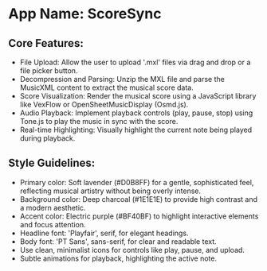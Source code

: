 # **App Name**: ScoreSync

## Core Features:

- File Upload: Allow the user to upload '.mxl' files via drag and drop or a file picker button.
- Decompression and Parsing: Unzip the MXL file and parse the MusicXML content to extract the musical score data.
- Score Visualization: Render the musical score using a JavaScript library like VexFlow or OpenSheetMusicDisplay (Osmd.js).
- Audio Playback: Implement playback controls (play, pause, stop) using Tone.js to play the music in sync with the score.
- Real-time Highlighting: Visually highlight the current note being played during playback.

## Style Guidelines:

- Primary color: Soft lavender (#D0B8FF) for a gentle, sophisticated feel, reflecting musical artistry without being overly intense.
- Background color: Deep charcoal (#1E1E1E) to provide high contrast and a modern aesthetic.
- Accent color: Electric purple (#BF40BF) to highlight interactive elements and focus attention.
- Headline font: 'Playfair', serif, for elegant headings.
- Body font: 'PT Sans', sans-serif, for clear and readable text.
- Use clean, minimalist icons for controls like play, pause, and upload.
- Subtle animations for playback, highlighting the active note.